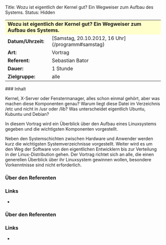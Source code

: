 Title: Wozu ist eigentlich der Kernel gut? Ein Wegweiser zum Aufbau des Systems.
Status: Hidden

<table border="0" cellpadding="3" cellspacing="0" width="100%">
<tr>
<td colspan="3" style="font-weight: bold; background-color: #ffffcc;">
Wozu ist eigentlich der Kernel gut? Ein Wegweiser zum Aufbau des
Systems.

</td>
</tr>
<tr>
<td style="font-weight: bold;">
Datum/Uhrzeit:

</td>
<td>
[Samstag, 20.10.2012, 16 Uhr](/programm#samstag)

</td>
</tr>
<tr>
<td style="font-weight: bold;">
Art:

</td>
<td>
Vortrag

</td>
</tr>
<tr>
<td style="font-weight: bold;">
Referent:

</td>
<td>
Sebastian Bator

</td>
</tr>
<tr>
<td style="font-weight: bold;">
Dauer:

</td>
<td>
1 Stunde

</td>
</tr>
<tr>
<td style="font-weight: bold;">
Zielgruppe:

</td>
<td>
alle

</td>
</tr>
</table>
### Inhalt

Kernel, X-Server oder Fenstermanager, alles schon einmal gehört, aber
was machen diese Komponenten genau? Warum liegt diese Datei im
Verzeichnis /etc und nicht in /usr oder /lib? Was unterscheidet
eigentlich Ubuntu, Kubuntu und Debian?

In diesem Vortrag wird ein Überblick über den Aufbau eines Linuxsystems
gegeben und die wichtigsten Komponenten vorgestellt.

Neben den Systemschichten zwischen Hardware und Anwender werden kurz die
wichtigsten Systemverzeichnisse vorgestellt. Weiter wird es um den Weg
der Software von den eigentlichen Entwicklern bis zur Verteilung in der
Linux-Distribution gehen. Der Vortrag richtet sich an alle, die einen
generellen Überblick über ihr Linuxsystem gewinnen wollen, besondere
Vorkenntnisse sind nicht erforderlich.

### Über den Referenten

### Links

-   

### Über den Referenten

### Links

-   


